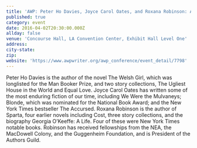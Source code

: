 ```yaml
---
title: 'AWP: Peter Ho Davies, Joyce Carol Oates, and Roxana Robinson: A Reading and Conversation'
published: true
category: event
date: 2016-04-02T20:30:00.000Z
allday: false
venue: 'Concourse Hall, LA Convention Center, Exhibit Hall Level One'
address:
city-state:
zip:
website: 'https://www.awpwriter.org/awp_conference/event_detail/7798'
---
```



Peter Ho Davies is the author of the novel The Welsh Girl, which was longlisted for the Man Booker Prize, and two story collections, The Ugliest House in the World and Equal Love. Joyce Carol Oates has written some of the most enduring fiction of our time, including We Were the Mulvaneys; Blonde, which was nominated for the National Book Award; and the New York Times bestseller The Accursed. Roxana Robinson is the author of Sparta, four earlier novels including Cost, three story collections, and the biography Georgia O’Keeffe: A Life. Four of these were New York Times notable books. Robinson has received fellowships from the NEA, the MacDowell Colony, and the Guggenheim Foundation, and is President of the Authors Guild.